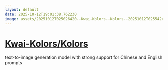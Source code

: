 ```yaml
---
layout: default
date: 2025-10-12T19:01:38.762230
image: assets/20251012T025026420--Kwai-Kolors--Kolors--20251012T025542458--cropped.png
---
```


# [Kwai-Kolors/Kolors](https://github.com/Kwai-Kolors/Kolors)

text-to-image generation model with strong support for Chinese and English prompts
